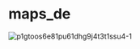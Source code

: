 # maps_de

![p1gtoos6e81pu61dhg9j4t3t1ssu4-1](https://user-images.githubusercontent.com/53793888/233621698-4a370a27-fb8e-4ef3-83a5-8844b719e913.jpg)
